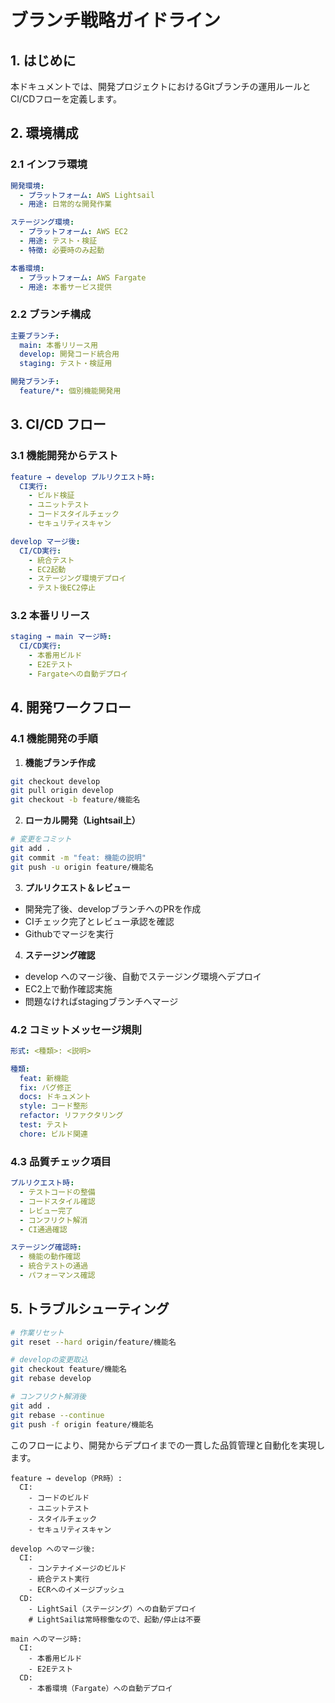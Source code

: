 # ブランチ戦略ガイドライン

## 1. はじめに
本ドキュメントでは、開発プロジェクトにおけるGitブランチの運用ルールとCI/CDフローを定義します。

## 2. 環境構成

### 2.1 インフラ環境
```yaml
開発環境:
  - プラットフォーム: AWS Lightsail
  - 用途: 日常的な開発作業

ステージング環境:
  - プラットフォーム: AWS EC2
  - 用途: テスト・検証
  - 特徴: 必要時のみ起動

本番環境:
  - プラットフォーム: AWS Fargate
  - 用途: 本番サービス提供
```

### 2.2 ブランチ構成
```yaml
主要ブランチ:
  main: 本番リリース用
  develop: 開発コード統合用
  staging: テスト・検証用

開発ブランチ:
  feature/*: 個別機能開発用
```

## 3. CI/CD フロー

### 3.1 機能開発からテスト
```yaml
feature → develop プルリクエスト時:
  CI実行:
    - ビルド検証
    - ユニットテスト
    - コードスタイルチェック
    - セキュリティスキャン

develop マージ後:
  CI/CD実行:
    - 統合テスト
    - EC2起動
    - ステージング環境デプロイ
    - テスト後EC2停止
```

### 3.2 本番リリース
```yaml
staging → main マージ時:
  CI/CD実行:
    - 本番用ビルド
    - E2Eテスト
    - Fargateへの自動デプロイ
```

## 4. 開発ワークフロー

### 4.1 機能開発の手順

1. **機能ブランチ作成**
```bash
git checkout develop
git pull origin develop
git checkout -b feature/機能名
```

2. **ローカル開発（Lightsail上）**
```bash
# 変更をコミット
git add .
git commit -m "feat: 機能の説明"
git push -u origin feature/機能名
```

3. **プルリクエスト＆レビュー**
- 開発完了後、developブランチへのPRを作成
- CIチェック完了とレビュー承認を確認
- Githubでマージを実行

4. **ステージング確認**
- develop へのマージ後、自動でステージング環境へデプロイ
- EC2上で動作確認実施
- 問題なければstagingブランチへマージ

### 4.2 コミットメッセージ規則
```yaml
形式: <種類>: <説明>

種類:
  feat: 新機能
  fix: バグ修正
  docs: ドキュメント
  style: コード整形
  refactor: リファクタリング
  test: テスト
  chore: ビルド関連
```

### 4.3 品質チェック項目
```yaml
プルリクエスト時:
  - テストコードの整備
  - コードスタイル確認
  - レビュー完了
  - コンフリクト解消
  - CI通過確認

ステージング確認時:
  - 機能の動作確認
  - 統合テストの通過
  - パフォーマンス確認
```

## 5. トラブルシューティング

```bash
# 作業リセット
git reset --hard origin/feature/機能名

# developの変更取込
git checkout feature/機能名
git rebase develop

# コンフリクト解消後
git add .
git rebase --continue
git push -f origin feature/機能名
```

このフローにより、開発からデプロイまでの一貫した品質管理と自動化を実現します。

```
feature → develop（PR時）:
  CI:
    - コードのビルド
    - ユニットテスト
    - スタイルチェック
    - セキュリティスキャン

develop へのマージ後:
  CI:
    - コンテナイメージのビルド
    - 統合テスト実行
    - ECRへのイメージプッシュ
  CD:
    - LightSail（ステージング）への自動デプロイ
    # LightSailは常時稼働なので、起動/停止は不要

main へのマージ時:
  CI:
    - 本番用ビルド
    - E2Eテスト
  CD:
    - 本番環境（Fargate）への自動デプロイ
```